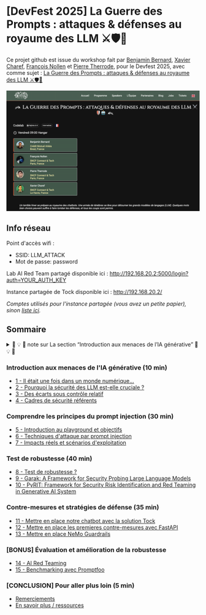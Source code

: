 # [DevFest 2025] La Guerre des Prompts : attaques & défenses au royaume des LLM ⚔️🛡️🤖

Ce projet github est issue du workshop fait par [Benjamin Bernard](https://www.linkedin.com/in/benvii/), [Xavier Charef](https://www.linkedin.com/in/xavier-charef-6b843497/), [François Nollen](https://www.linkedin.com/in/francois-nollen/) et [Pierre Therrode](https://www.linkedin.com/in/ptherrode/), pour le Devfest 2025, avec comme sujet : [La Guerre des Prompts : attaques & défenses au royaume des LLM ⚔️🛡️🤖](https://devfest2025.gdgnantes.com/en/sessions/la_guerre_des_prompts___attaques___defenses_au_royaume_des_llm________)

<img src="img/la-guerre-des-prompts-attaques-et-defenses-au-royaume-des-llm.png"  alt="La Guerre des Prompts : attaques & défenses au royaume des LLM">


## Info réseau

Point d'accès wifi :
* SSID: LLM_ATTACK
* Mot de passe: password

Lab AI Red Team partagé disponible ici : http://192.168.20.2:5000/login?auth=YOUR_AUTH_KEY

Instance partagée de Tock disponible ici : http://192.168.20.2/

*Comptes utilisés pour l'instance partagée (vous avez un petite papier), sinon [liste ici](https://docs.google.com/spreadsheets/d/1dUkbyRc33teEPK-bCrGTdLKIvyPblk4PbxfZXNg2VFA/edit?usp=sharing).*

## Sommaire

<details>
  <summary>🚧 💡 🚧 note sur La section “Introduction aux menaces de l’IA générative” 🚧 💡 🚧</summary>
    
La section “**Introduction aux menaces de l’IA générative**” vise avant tout à donner des repères pour comprendre les enjeux
et prendre du recul sur le sujet, avant de se lancer pleinnement dans la pratique ("**Comprendre les Principes du Prompt Injection et leurs Impacts**"). 

Lors du codelab, cette introduction sera présentée sous forme de diaporama (environ 10min). Cela permettra à chacun de 
préparer sereinement sa machine tout en se familiarisant progressivement avec la thématique abordée.
</details>


### Introduction aux menaces de l'IA générative (10 min)
 
- [1 - Il était une fois dans un monde numérique...](step_1.md)
- [2 - Pourquoi la sécurité des LLM est-elle cruciale ?](step_2.md)
- [3 - Des écarts sous contrôle relatif](step_3.md)
- [4 - Cadres de sécurité référents](step_4.md)

### Comprendre les principes du prompt injection (30 min)
 
- [5 - Introduction au playground et objectifs](step_5.md)
- [6 - Techniques d'attaque par prompt injection](step_6.md)
- [7 - Impacts réels et scénarios d'exploitation](step_7.md)

### Test de robustesse (40 min)

- [8 - Test de robustesse ?](step_8.md)
- [9 - Garak: A Framework for Security Probing Large Language Models](step_9.md)
- [10 - PyRIT: Framework for Security Risk Identification and Red Teaming in Generative AI System](step_10.md)


### Contre-mesures et stratégies de défense (35 min)

- [11 - Mettre en place notre chatbot avec la solution Tock](step_11.md)
- [12 - Mettre en place les premieres contre-mesures avec FastAPI](step_12.md)
- [13 - Mettre en place NeMo Guardrails](step_13.md)


### [BONUS] Évaluation et amélioration de la robustesse

 - [14 - AI Red Teaming](step_14.md)
 - [15 - Benchmarking avec Promptfoo](step15.md)


### [CONCLUSION] Pour aller plus loin (5 min)

- [Remerciements](thanks-you.md)
- [En savoir plus / ressources](resources.md)
